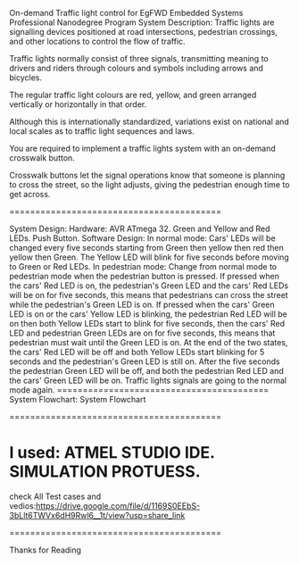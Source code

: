 On-demand Traffic light control
for EgFWD Embedded Systems Professional Nanodegree Program
System Description:
Traffic lights are signalling devices positioned at road intersections, pedestrian crossings, and other locations to control the flow of traffic.

Traffic lights normally consist of three signals, transmitting meaning to drivers and riders through colours and symbols including arrows and bicycles.

The regular traffic light colours are red, yellow, and green arranged vertically or horizontally in that order.

Although this is internationally standardized, variations exist on national and local scales as to traffic light sequences and laws.

You are required to implement a traffic lights system with an on-demand crosswalk button.

Crosswalk buttons let the signal operations know that someone is planning to cross the street, so the light adjusts, giving the pedestrian enough time to get across.

=========================================

System Design:
Hardware:
AVR ATmega 32.
Green and Yellow and Red LEDs.
Push Button.
Software Design:
In normal mode:
Cars' LEDs will be changed every five seconds starting from Green then yellow then red then yellow then Green.
The Yellow LED will blink for five seconds before moving to Green or Red LEDs.
In pedestrian mode:
Change from normal mode to pedestrian mode when the pedestrian button is pressed.
If pressed when the cars' Red LED is on, the pedestrian's Green LED and the cars' Red LEDs will be on for five seconds, this means that pedestrians can cross the street while the pedestrian's Green LED is on.
If pressed when the cars' Green LED is on or the cars' Yellow LED is blinking, the pedestrian Red LED will be on then both Yellow LEDs start to blink for five seconds, then the cars' Red LED and pedestrian Green LEDs are on for five seconds, this means that pedestrian must wait until the Green LED is on.
At the end of the two states, the cars' Red LED will be off and both Yellow LEDs start blinking for 5 seconds and the pedestrian's Green LED is still on.
After the five seconds the pedestrian Green LED will be off, and both the pedestrian Red LED and the cars' Green LED will be on.
Traffic lights signals are going to the normal mode again. =========================================
System Flowchart:
System Flowchart

=========================================

I used:
ATMEL STUDIO IDE.
SIMULATION PROTUESS.
=========================================

check All Test cases and vedios:https://drive.google.com/file/d/1169S0EEbS-3bLlt6TWVx6dH9Rwl6__1t/view?usp=share_link



=========================================

Thanks for Reading
